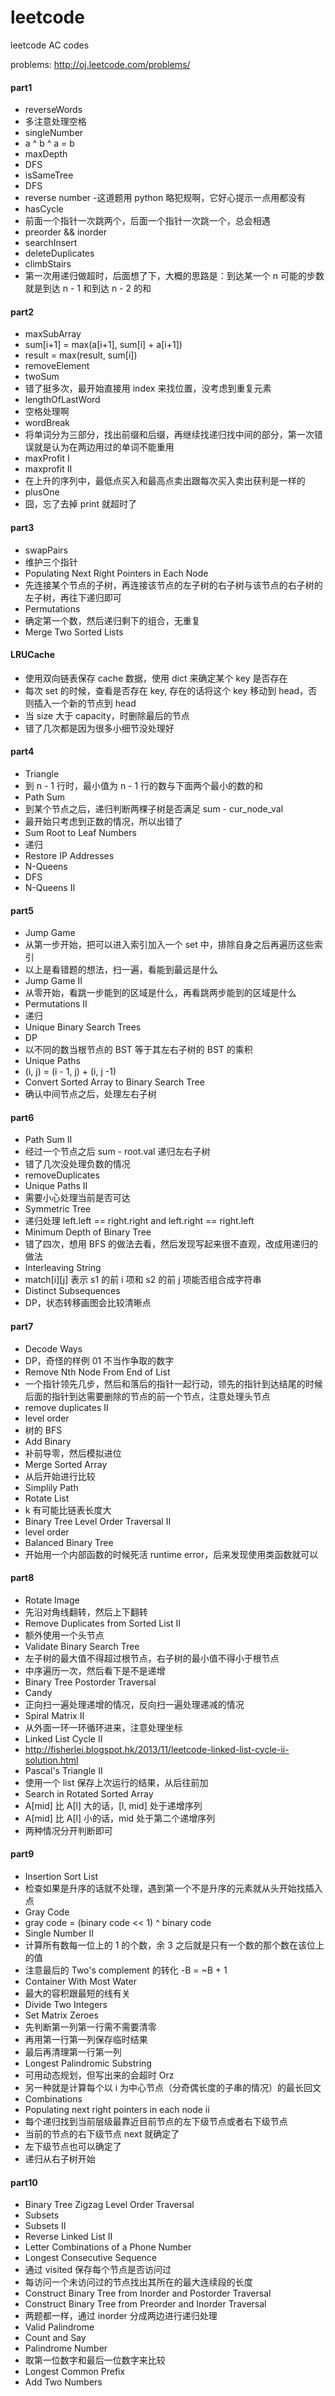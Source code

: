 leetcode
========

leetcode AC codes

problems: http://oj.leetcode.com/problems/

#### part1
 - reverseWords
  - 多注意处理空格
 - singleNumber
  - a ^ b ^ a = b
 - maxDepth
  - DFS
 - isSameTree
  - DFS
 - reverse number
  -这道题用 python 略犯规啊，它好心提示一点用都没有
 - hasCycle
  - 前面一个指针一次跳两个，后面一个指针一次跳一个，总会相遇
 - preorder && inorder
 - searchInsert
 - deleteDuplicates
 - climbStairs
  - 第一次用递归做超时，后面想了下，大概的思路是：到达某一个 n 可能的步数就是到达 n - 1 和到达 n - 2 的和

#### part2
 - maxSubArray
  - sum[i+1] = max(a[i+1], sum[i] + a[i+1])
  - result = max(result, sum[i])
 - removeElement
 - twoSum
  - 错了挺多次，最开始直接用 index 来找位置，没考虑到重复元素
 - lengthOfLastWord
  - 空格处理啊
 - wordBreak
  - 将单词分为三部分，找出前缀和后缀，再继续找递归找中间的部分，第一次错误就是认为在两边用过的单词不能重用
 - maxProfit I
 - maxprofit II
  - 在上升的序列中，最低点买入和最高点卖出跟每次买入卖出获利是一样的
 - plusOne
  - 囧，忘了去掉 print 就超时了

#### part3
 - swapPairs
  - 维护三个指针
 - Populating Next Right Pointers in Each Node
  - 先连接某个节点的子树，再连接该节点的左子树的右子树与该节点的右子树的左子树，再往下递归即可
 - Permutations
  - 确定第一个数，然后递归剩下的组合，无重复
 - Merge Two Sorted Lists

#### LRUCache
 - 使用双向链表保存 cache 数据，使用 dict 来确定某个 key 是否存在
 - 每次 set 的时候，查看是否存在 key, 存在的话将这个 key 移动到 head，否则插入一个新的节点到 head
 - 当 size 大于 capacity，时删除最后的节点
 - 错了几次都是因为很多小细节没处理好

#### part4
 - Triangle
  - 到 n - 1 行时，最小值为 n - 1 行的数与下面两个最小的数的和
 - Path Sum
  - 到某个节点之后，递归判断两棵子树是否满足 sum - cur_node_val
  - 最开始只考虑到正数的情况，所以出错了
 - Sum Root to Leaf Numbers
  - 递归
 - Restore IP Addresses
 - N-Queens
  - DFS
 - N-Queens II

#### part5
 - Jump Game
  - 从第一步开始，把可以进入索引加入一个 set 中，排除自身之后再遍历这些索引
  - 以上是看错题的想法，扫一遍，看能到最远是什么
 - Jump Game II
  - 从零开始，看跳一步能到的区域是什么，再看跳两步能到的区域是什么
 - Permutations II
  - 递归
 - Unique Binary Search Trees
  - DP
  - 以不同的数当根节点的 BST 等于其左右子树的 BST 的乘积
 - Unique Paths
  - (i, j) = (i - 1, j) + (i, j -1)
 - Convert Sorted Array to Binary Search Tree
  - 确认中间节点之后，处理左右子树

#### part6
 - Path Sum II
  - 经过一个节点之后 sum - root.val 递归左右子树
  - 错了几次没处理负数的情况
 - removeDuplicates
 - Unique Paths II
  - 需要小心处理当前是否可达
 - Symmetric Tree
  - 递归处理 left.left == right.right and left.right == right.left
 - Minimum Depth of Binary Tree
  - 错了四次，想用 BFS 的做法去看，然后发现写起来很不直观，改成用递归的做法
 - Interleaving String
  - match[i][j] 表示 s1 的前 i 项和 s2 的前 j 项能否组合成字符串
 - Distinct Subsequences
  - DP，状态转移画图会比较清晰点

#### part7
 - Decode Ways
  - DP，奇怪的样例 01 不当作争取的数字
 - Remove Nth Node From End of List
  - 一个指针领先几步，然后和落后的指针一起行动，领先的指针到达结尾的时候后面的指针到达需要删除的节点的前一个节点，注意处理头节点
 - remove duplicates II
 - level order
  - 树的 BFS
 - Add Binary
  - 补前导零，然后模拟进位
 - Merge Sorted Array
  - 从后开始进行比较
 - Simplily Path
 - Rotate List
  - k 有可能比链表长度大
 - Binary Tree Level Order Traversal II
  - level order
 - Balanced Binary Tree
  - 开始用一个内部函数的时候死活 runtime error，后来发现使用类函数就可以

#### part8
 - Rotate Image
  - 先沿对角线翻转，然后上下翻转
 - Remove Duplicates from Sorted List II
  - 额外使用一个头节点
 - Validate Binary Search Tree
  - 左子树的最大值不得超过根节点，右子树的最小值不得小于根节点
  - 中序遍历一次，然后看下是不是递增
 - Binary Tree Postorder Traversal
 - Candy
  - 正向扫一遍处理递增的情况，反向扫一遍处理递减的情况
 - Spiral Matrix II
  - 从外面一环一环循环进来，注意处理坐标
 - Linked List Cycle II
  - http://fisherlei.blogspot.hk/2013/11/leetcode-linked-list-cycle-ii-solution.html
 - Pascal's Triangle II
  - 使用一个 list 保存上次运行的结果，从后往前加
 - Search in Rotated Sorted Array
  - A[mid] 比 A[l] 大的话，[l, mid] 处于递增序列
  - A[mid] 比 A[l] 小的话，mid 处于第二个递增序列
  - 两种情况分开判断即可

#### part9
 - Insertion Sort List
  - 检查如果是升序的话就不处理，遇到第一个不是升序的元素就从头开始找插入点
 - Gray Code
  - gray code = (binary code << 1) ^ binary code
 - Single Number II
  - 计算所有数每一位上的 1 的个数，余 3 之后就是只有一个数的那个数在该位上的值
  - 注意最后的 Two's complement 的转化 -B = ~B + 1
 - Container With Most Water
  - 最大的容积跟最短的线有关
 - Divide Two Integers
 - Set Matrix Zeroes
  - 先判断第一列第一行需不需要清零
  - 再用第一行第一列保存临时结果
  - 最后再清理第一行第一列
 - Longest Palindromic Substring
  - 可用动态规划，但写出来的会超时 Orz
  - 另一种就是计算每个以 i 为中心节点（分奇偶长度的子串的情况）的最长回文
 - Combinations
 - Populating next right pointers in each node ii
  - 每个递归找到当前层级最靠近目前节点的左下级节点或者右下级节点
  - 当前的节点的右下级节点 next 就确定了
  - 左下级节点也可以确定了
  - 递归从右子树开始

#### part10
  - Binary Tree Zigzag Level Order Traversal
  - Subsets
  - Subsets II
  - Reverse Linked List II
  - Letter Combinations of a Phone Number
  - Longest Consecutive Sequence
   - 通过 visited 保存每个节点是否访问过
   - 每访问一个未访问过的节点找出其所在的最大连续段的长度
  - Construct Binary Tree from Inorder and Postorder Traversal
  - Construct Binary Tree from Preorder and Inorder Traversal
   - 两题都一样，通过 inorder 分成两边进行递归处理
  - Valid Palindrome
  - Count and Say
  - Palindrome Number
   - 取第一位数字和最后一位数字来比较
  - Longest Common Prefix
  - Add Two Numbers
